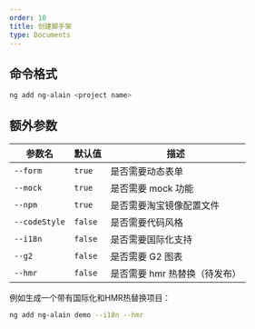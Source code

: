 ```yaml
---
order: 10
title: 创建脚手架
type: Documents
---
```


## 命令格式

```bash
ng add ng-alain <project name>
```

## 额外参数

参数名 | 默认值 | 描述
--------- | ------- | -------
`--form` | `true` | 是否需要动态表单
`--mock` | `true` | 是否需要 mock 功能
`--npm` | `true` | 是否需要淘宝镜像配置文件
`--codeStyle` | `false` | 是否需要代码风格
`--i18n` | `false` | 是否需要国际化支持
`--g2` | `false` | 是否需要 G2 图表
`--hmr` | `false` | 是否需要 hmr 热替换（待发布）

例如生成一个带有国际化和HMR热替换项目：

```bash
ng add ng-alain demo --i18n --hmr
```
